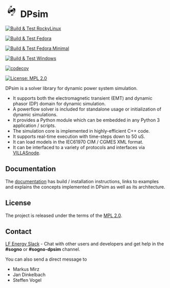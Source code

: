 # <img src="docs/images/dpsim.png" width=40 /> DPsim

[![Build & Test RockyLinux](https://github.com/sogno-platform/dpsim/actions/workflows/build_test_linux_rocky.yaml/badge.svg)](https://github.com/sogno-platform/dpsim/actions/workflows/build_test_linux_rocky.yaml)

[![Build & Test Fedora](https://github.com/sogno-platform/dpsim/actions/workflows/build_test_linux_fedora.yaml/badge.svg)](https://github.com/sogno-platform/dpsim/actions/workflows/build_test_linux_fedora.yaml)

[![Build & Test Fedora Minimal](https://github.com/sogno-platform/dpsim/actions/workflows/build_test_linux_fedora_minimal.yaml/badge.svg)](https://github.com/sogno-platform/dpsim/actions/workflows/build_test_linux_fedora_minimal.yaml)

[![Build & Test Windows](https://github.com/sogno-platform/dpsim/actions/workflows/build_test_windows.yaml/badge.svg)](https://github.com/sogno-platform/dpsim/actions/workflows/build_test_windows.yaml)

[![codecov](https://codecov.io/gh/AnasBahr/dpsim1/graph/badge.svg?token=JWMESEACTH)](https://codecov.io/gh/AnasBahr/dpsim1)

[![License: MPL 2.0](https://img.shields.io/badge/License-MPL%202.0-brightgreen.svg)](https://opensource.org/licenses/MPL-2.0)

DPsim is a solver library for dynamic power system simulation.

- It supports both the electromagnetic transient (EMT) and dynamic phasor (DP) domain for dynamic simulation.
- A powerflow solver is included for standalone usage or initialization of dynamic simulations.
- It provides a Python module which can be embedded in any Python 3 application / scripts.
- The simulation core is implemented in highly-efficient C++ code.
- It supports real-time execution with time-steps down to 50 uS.
- It can load models in the IEC61970 CIM / CGMES XML format.
- It can be interfaced to a variety of protocols and interfaces via [VILLASnode](https://fein-aachen.org/projects/villas-node/).

## Documentation

The [documentation](https://dpsim.fein-aachen.org/) has build / installation instructions, links to examples and explains the concepts implemented in DPsim as well as its architecture.

## License

The project is released under the terms of the [MPL 2.0](https://mozilla.org/MPL/2.0/).

## Contact

[LF Energy Slack](https://slack.lfenergy.org/) - Chat with other users and developers and get help in the **#sogno** or **#sogno-dpsim** channel.

You can also send a direct message to
- Markus Mirz
- Jan Dinkelbach
- Steffen Vogel
